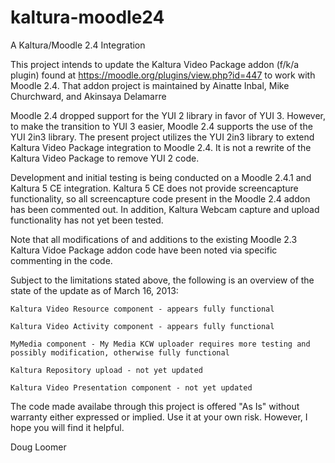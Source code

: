kaltura-moodle24
================

A Kaltura/Moodle 2.4 Integration

This project intends to update the Kaltura Video Package addon (f/k/a plugin) found at https://moodle.org/plugins/view.php?id=447 to work with Moodle 2.4. That addon project is maintained by Ainatte Inbal, Mike Churchward, and Akinsaya Delamarre

Moodle 2.4 dropped support for the YUI 2 library in favor of YUI 3.  However, to make the transition to YUI 3 easier, Moodle 2.4 supports the use of the YUI 2in3 library.  The present project utilizes the YUI 2in3 library to extend  Kaltura Video Package integration to Moodle 2.4.  It is not a rewrite of the Kaltura Video Package to remove YUI 2 code.

Development and initial testing is being conducted on a Moodle 2.4.1 and Kaltura 5 CE integration. Kaltura 5 CE does not provide screencapture functionality, so all screencapture code present in the Moodle 2.4 addon has been commented out.  In addition, Kaltura Webcam capture and upload functionality has not yet been tested.

Note that all modifications of and additions to the existing Moodle 2.3 Kaltura Vidoe Package addon code have been noted via specific commenting in the code.

Subject to the limitations stated above, the following is an overview of the state of the update as of March 16, 2013: 

	Kaltura Video Resource component - appears fully functional

	Kaltura Video Activity component - appears fully functional

	MyMedia component - My Media KCW uploader requires more testing and possibly modification, otherwise fully functional

	Kaltura Repository upload - not yet updated

	Kaltura Video Presentation component - not yet updated

The code made availabe through this project is offered "As Is" without warranty either expressed or implied.  Use it at your own risk.  However, I hope you will find it helpful.

Doug Loomer


